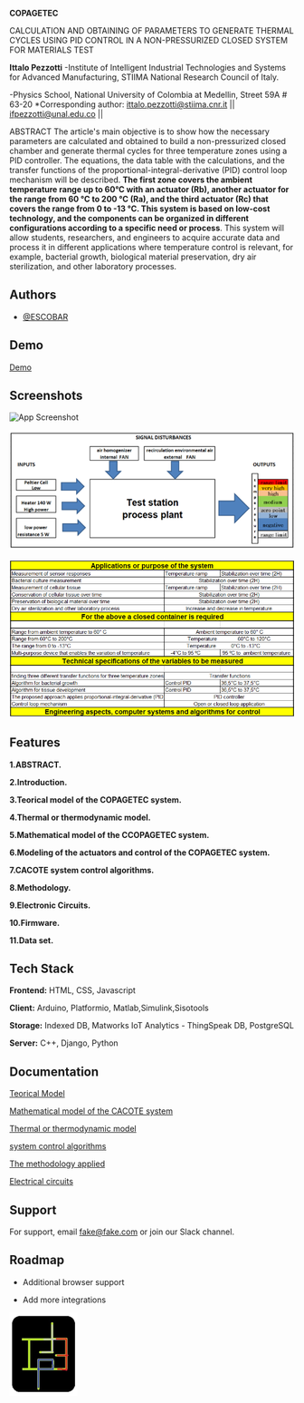
**COPAGETEC**

CALCULATION AND OBTAINING OF PARAMETERS TO GENERATE THERMAL CYCLES USING PID CONTROL IN A NON-PRESSURIZED CLOSED SYSTEM FOR MATERIALS TEST



**Ittalo Pezzotti**
-Institute of Intelligent Industrial Technologies and Systems for Advanced Manufacturing, STIIMA National Research Council of Italy.

-Physics School, National University of Colombia at Medellin, Street 59A # 63-20
*Corresponding author: ittalo.pezzotti@stiima.cnr.it || ifpezzotti@unal.edu.co || 


ABSTRACT
The article's main objective is to show how the necessary parameters are calculated and obtained to build a non-pressurized closed chamber and generate thermal cycles for three temperature zones using a PID controller. The equations, the data table with the calculations, and the transfer functions of the proportional-integral-derivative (PID) control loop mechanism will be described. **The first zone covers the ambient temperature range up to 60°C with an actuator (Rb), another actuator for the range from 60 °C to 200 °C (Ra), and the third actuator (Rc) that covers the range from 0 to -13 °C. This system is based on low-cost technology, and the components can be organized in different configurations according to a specific need or process**. This system will allow students, researchers, and engineers to acquire accurate data and process it in different applications where temperature control is relevant, for example, bacterial growth, biological material preservation, dry air sterilization, and other laboratory processes.
## Authors

- [@ESCOBAR](https://github.com/ittalopezzotti)


## Demo

[Demo](https://github.com/ittalopezzotti/ittalopezzotti.copagetec.github.io)


## Screenshots

![App Screenshot](Img/Teorical_Model_Copagetec_Fondo.png)

![App Screenshot](Img/Image_Copagetec_Test_Station_Process.png)

![App Screenshot](Img/Table_1_Teorical_Model.png)


## Features

**1.ABSTRACT.**

**2.Introduction.**

**3.Teorical model of the COPAGETEC system.**

**4.Thermal or thermodynamic model.**

**5.Mathematical model of the CCOPAGETEC system.**

**6.Modeling of the actuators and control of the COPAGETEC system.**

**7.CACOTE system control algorithms.**

**8.Methodology.**

**9.Electronic Circuits.**

**10.Firmware.**

**11.Data set.**




## Tech Stack

**Frontend:** HTML, CSS, Javascript

**Client:** Arduino, Platformio, Matlab,Simulink,Sisotools

**Storage:** Indexed DB, Matworks IoT Analytics - ThingSpeak DB, PostgreSQL 

**Server:** C++, Django, Python


## Documentation

[Teorical Model](https://ittalopezzotti.github.io/github.io.copagetec.teoricalmodel.github.io/)

[Mathematical model of the CACOTE system](https://ittalopezzotti.github.io/github.io.copagetec.Mathematicalmodel.github.io/)

[Thermal or thermodynamic model](https://ittalopezzotti.github.io/github.io.copagetec.thermalmodel.github.io/)

[system control algorithms](https://ittalopezzotti.github.io/github.io.copagetec.Controlalgorithms.github.io)

[The methodology applied](https://ittalopezzotti.github.io/ittalopezzotti.github.io.copagetec.methodology.github.io/)

[Electrical circuits](https://ittalopezzotti.github.io/.copagetec.repository.elecir)


## Support

For support, email fake@fake.com or join our Slack channel.


## Roadmap

- Additional browser support

- Add more integrations


![Logo](Logo/Logo_Simbolo_Pezzotti.png)

